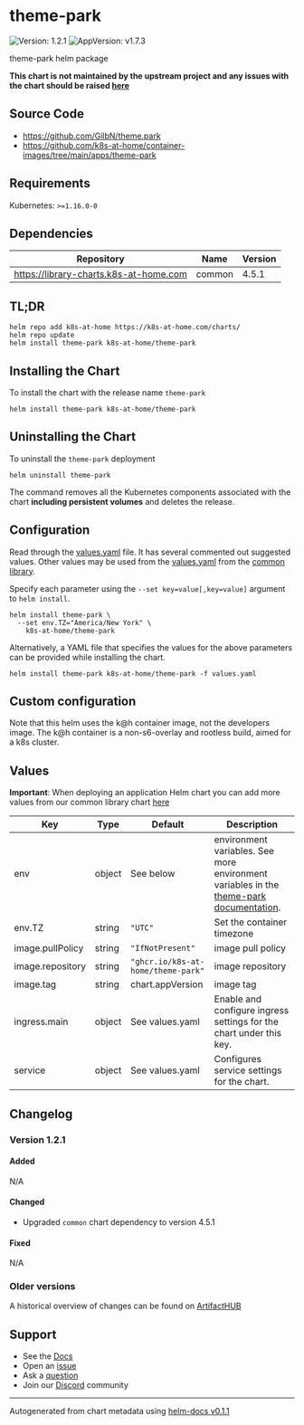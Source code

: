 # theme-park

![Version: 1.2.1](https://img.shields.io/badge/Version-1.2.1-informational?style=flat-square) ![AppVersion: v1.7.3](https://img.shields.io/badge/AppVersion-v1.7.3-informational?style=flat-square)

theme-park helm package

**This chart is not maintained by the upstream project and any issues with the chart should be raised [here](https://github.com/k8s-at-home/charts/issues/new/choose)**

## Source Code

* <https://github.com/GilbN/theme.park>
* <https://github.com/k8s-at-home/container-images/tree/main/apps/theme-park>

## Requirements

Kubernetes: `>=1.16.0-0`

## Dependencies

| Repository | Name | Version |
|------------|------|---------|
| https://library-charts.k8s-at-home.com | common | 4.5.1 |

## TL;DR

```console
helm repo add k8s-at-home https://k8s-at-home.com/charts/
helm repo update
helm install theme-park k8s-at-home/theme-park
```

## Installing the Chart

To install the chart with the release name `theme-park`

```console
helm install theme-park k8s-at-home/theme-park
```

## Uninstalling the Chart

To uninstall the `theme-park` deployment

```console
helm uninstall theme-park
```

The command removes all the Kubernetes components associated with the chart **including persistent volumes** and deletes the release.

## Configuration

Read through the [values.yaml](./values.yaml) file. It has several commented out suggested values.
Other values may be used from the [values.yaml](https://github.com/k8s-at-home/library-charts/tree/main/charts/stable/common/values.yaml) from the [common library](https://github.com/k8s-at-home/library-charts/tree/main/charts/stable/common).

Specify each parameter using the `--set key=value[,key=value]` argument to `helm install`.

```console
helm install theme-park \
  --set env.TZ="America/New York" \
    k8s-at-home/theme-park
```

Alternatively, a YAML file that specifies the values for the above parameters can be provided while installing the chart.

```console
helm install theme-park k8s-at-home/theme-park -f values.yaml
```

## Custom configuration

Note that this helm uses the k@h container image, not the developers image.  The k@h container is a non-s6-overlay and rootless build, aimed for a k8s cluster.

## Values

**Important**: When deploying an application Helm chart you can add more values from our common library chart [here](https://github.com/k8s-at-home/library-charts/tree/main/charts/stable/common)

| Key | Type | Default | Description |
|-----|------|---------|-------------|
| env | object | See below | environment variables. See more environment variables in the [theme-park documentation](https://theme-park.org/docs). |
| env.TZ | string | `"UTC"` | Set the container timezone |
| image.pullPolicy | string | `"IfNotPresent"` | image pull policy |
| image.repository | string | `"ghcr.io/k8s-at-home/theme-park"` | image repository |
| image.tag | string | chart.appVersion | image tag |
| ingress.main | object | See values.yaml | Enable and configure ingress settings for the chart under this key. |
| service | object | See values.yaml | Configures service settings for the chart. |

## Changelog

### Version 1.2.1

#### Added

N/A

#### Changed

* Upgraded `common` chart dependency to version 4.5.1

#### Fixed

N/A

### Older versions

A historical overview of changes can be found on [ArtifactHUB](https://artifacthub.io/packages/helm/k8s-at-home/theme-park?modal=changelog)

## Support

- See the [Docs](https://docs.k8s-at-home.com/our-helm-charts/getting-started/)
- Open an [issue](https://github.com/k8s-at-home/charts/issues/new/choose)
- Ask a [question](https://github.com/k8s-at-home/organization/discussions)
- Join our [Discord](https://discord.gg/sTMX7Vh) community

----------------------------------------------
Autogenerated from chart metadata using [helm-docs v0.1.1](https://github.com/k8s-at-home/helm-docs/releases/v0.1.1)

